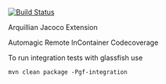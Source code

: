 [![Build Status](https://travis-ci.org/matthiasbalke/arquillian-extension-jacoco.png?branch=master)](https://travis-ci.org/matthiasbalke/arquillian-extension-jacoco)

Arquillian Jacoco Extension

Automagic Remote InContainer Codecoverage


To run integration tests with glassfish use
```
mvn clean package -Pgf-integration
```
